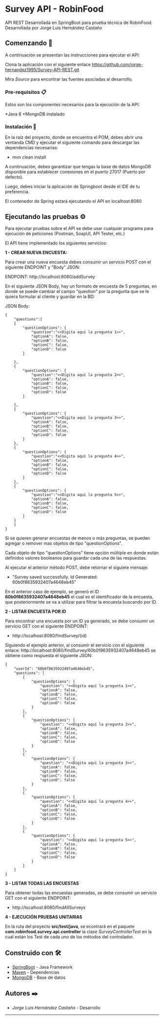 # Survey API - RobinFood

API REST Desarrollada en SpringBoot para prueba técnica de RobinFood. Desarrollada por Jorge Luis Hernández Castaño

## Comenzando 🚀

A continuación se presentan las instrucciones para ejecutar el API:

Clona la aplicación con el siguiente enlace https://github.com/jorge-hernandez1995/Survey-API-REST.git

Mira *Source* para encontrar las fuentes asociadas al desarrollo.

### Pre-requisitos 📋

Estos son los componentes necesarios para la ejecución de la API:

*Java 8 
*MongoDB instalado


### Instalación 🔧

En la raíz del proyecto, donde se encuentra el POM, debes abrir una ventanda CMD y ejecutar el siguiente comando para descargar las dependencias necesarias:

- mvn clean install

A continuación, debes garantizar que tengas la base de datos MongoDB disponible para establecer conexiones en el puerto 27017 (Puerto por defecto).

Luego, debes iniciar la aplicación de Springboot desde el IDE de tu preferencia.

El contenedor de Spring estará ejecutando el API en localhost:8080

## Ejecutando las pruebas ⚙️

Para ejecutar pruebas sobre el API se debe usar cualquier programa para ejecución de peticiones (Postman, SoapUI, API Tester, etc.)

El API tiene implementado los siguientes servicios:

**1 - CREAR NUEVA ENCUESTA:**

Para crear una nueva encuesta debes consumir un servicio POST con el siguiente ENDPOINT y "Body" JSON:

ENDPOINT: 
http://localhost:8080/addSurvey

En el siguiente JSON Body, hay un formato de encuesta de 5 preguntas, en donde se puede cambiar el campo "question" por la pregunta que se le quiera formular al cliente y guardar en la BD:

JSON Body:

    {
    	"questions":[
    	{
    		"questionOptions": {
    			"question":"<<Digita aquí la pregunta 1>>",
    			"optionA": false,
            	"optionB": false,
            	"optionC": false,
            	"optionD": false
    		}
    		
    	},
    	{
    		"questionOptions": {
    			"question":"<<Digita aquí la pregunta 2>>",
    			"optionA": false,
            	"optionB": false,
            	"optionC": false,
            	"optionD": false
    		}
    		
    	},
    	{
    		"questionOptions": {
    			"question":"<<Digita aquí la pregunta 3>>",
    			"optionA": false,
            	"optionB": false,
            	"optionC": false,
            	"optionD": false
    		}
    	},
    	{
    		"questionOptions": {
    			"question":"<<Digita aquí la pregunta 4>>",
    			"optionA": false,
            	"optionB": false,
            	"optionC": false,
            	"optionD": false
    		}
    	},
    	{
    		"questionOptions": {
    			"question":"<<Digita aquí la pregunta 5>>",
    			"optionA": false,
            	"optionB": false,
            	"optionC": false,
            	"optionD": false
    		}
    	}	
    	]
    }

Si se quieren generar encuestas de menos o más preguntas, se pueden agregar o remover mas objetos de tipo "questionOptions".

Cada objeto de tipo "questionOptions" tiene opción múltiple en donde están definidos valores booleanos para guardar cada una de las respuestas.

Al ejecutar el anterior método POST, debe retornar el siguiete mensaje:

- "Survey saved successfully. Id Generated: 60b0f8635932407a4648eb45"

En el anterior caso de ejemplo, se generó el ID **60b0f8635932407a4648eb45** el cual es el identificador de la encuesta, que posteriormente se va a utilizar para filtrar la encuesta buscando por ID. 


**2 - LISTAR ENCUESTA POR ID**

Para encontrar una encuesta por un ID ya generado, se debe consumir un servicio GET con el siguiente ENDPOINT:

- http://localhost:8080/findSurvey/{id}

Siguiendo el ejemplo anterior, al consumir el servicio con el siguiente enlace: http://localhost:8080/findSurvey/60b0f8635932407a4648eb45 se obtiene como respuesta el siguiente JSON:

    {
        "userId": "60b0f8635932407a4648eb45",
        "questions": [
            {
                "questionOptions": {
                    "question": "<<Digita aquí la pregunta 1>>",
                    "optionA": false,
                    "optionB": false,
                    "optionC": false,
                    "optionD": false
                }
            },
            {
                "questionOptions": {
                    "question": "<<Digita aquí la pregunta 2>>",
                    "optionA": false,
                    "optionB": false,
                    "optionC": false,
                    "optionD": false
                }
            },
            {
                "questionOptions": {
                    "question": "<<Digita aquí la pregunta 3>>",
                    "optionA": false,
                    "optionB": false,
                    "optionC": false,
                    "optionD": false
                }
            },
            {
                "questionOptions": {
                    "question": "<<Digita aquí la pregunta 4>>",
                    "optionA": false,
                    "optionB": false,
                    "optionC": false,
                    "optionD": false
                }
            },
            {
                "questionOptions": {
                    "question": "<<Digita aquí la pregunta 5>>",
                    "optionA": false,
                    "optionB": false,
                    "optionC": false,
                    "optionD": false
                }
            }
        ]
    }

**3 - LISTAR TODAS LAS ENCUESTAS**

Para obtener todas las encuestas generadas, se debe consumir un servicio GET con el siguiente ENDPOINT:

- http://localhost:8080/findAllSurveys

**4 - EJECUCIÓN PRUEBAS UNITARIAS**

En la ruta del proyecto **src/test/java**, se econtrará en el paquete **com.robinfood.survey.api.controller** la clase *SurveyControllerTest* en la cual están los Test de cada uno de los métodos del controlador.

## Construido con 🛠️

* [SpringBoot](https://spring.io/projects/spring-boot) - Java Framework
* [Maven](https://maven.apache.org/) - Dependencias
* [MongoDB](https://www.mongodb.com/es) - Base de datos 

## Autores ✒️


* *Jorge Luis Hernández Castaño* - Desarrollo 

---
